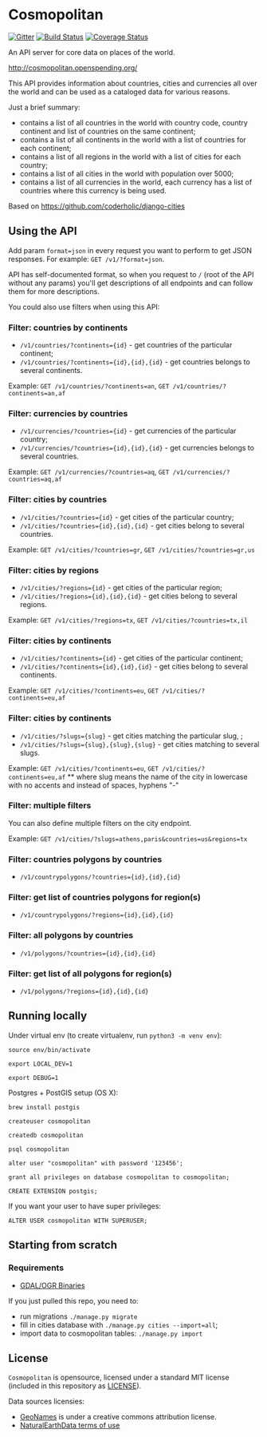 # Cosmopolitan

[![Gitter](https://img.shields.io/gitter/room/openspending/chat.svg)](https://gitter.im/openspending/chat)
[![Build Status](https://travis-ci.org/openspending/cosmopolitan.svg?branch=master)](https://travis-ci.org/openspending/cosmopolitan) [![Coverage Status](https://coveralls.io/repos/openspending/cosmopolitan/badge.svg?branch=master&service=github)](https://coveralls.io/github/openspending/cosmopolitan?branch=master)

An API server for core data on places of the world.

http://cosmopolitan.openspending.org/

This API provides information about countries, cities and currencies all over the world and can be used as a cataloged data for various reasons.

Just a brief summary:

* contains a list of all countries in the world with country code, country continent and list of countries on the same continent;
* contains a list of all continents in the world with a list of countries for each continent;
* contains a list of all regions in the world with a list of cities for each country;
* contains a list of all cities in the world with population over 5000;
* contains a list of all currencies in the world, each currency has a list of countries where this currency is being used.

Based on https://github.com/coderholic/django-cities

## Using the API

Add param `format=json` in every request you want to perform to get JSON responses.
For example: `GET /v1/?format=json`.

API has self-documented format, so when you request to `/` (root of the API without any params) you'll get descriptions of all endpoints and can follow them for more descriptions.

You could also use filters when using this API:

### Filter: countries by continents

* `/v1/countries/?continents={id}` - get countries of the particular continent;
* `/v1/countries/?continents={id},{id},{id}` - get countries belongs to several continents.

Example: `GET /v1/countries/?continents=an`, `GET /v1/countries/?continents=an,af`

### Filter: currencies by countries

* `/v1/currencies/?countries={id}` - get currencies of the particular country;
* `/v1/currencies/?countries={id},{id},{id}` - get currencies belongs to several countries.

Example: `GET /v1/currencies/?countries=aq`, `GET /v1/currencies/?countries=aq,af`

### Filter: cities by countries

* `/v1/cities/?countries={id}` - get cities of the particular country;
* `/v1/cities/?countries={id},{id},{id}` - get cities belong to several countries.

Example: `GET /v1/cities/?countries=gr`, `GET /v1/cities/?countries=gr,us`

### Filter: cities by regions

* `/v1/cities/?regions={id}` - get cities of the particular region;
* `/v1/cities/?regions={id},{id},{id}` - get cities belong to several regions.

Example: `GET /v1/cities/?regions=tx`, `GET /v1/cities/?countries=tx,il`

### Filter: cities by continents

* `/v1/cities/?continents={id}` - get cities of the particular continent;
* `/v1/cities/?continents={id},{id},{id}` - get cities belong to several continents.

Example: `GET /v1/cities/?continents=eu`, `GET /v1/cities/?continents=eu,af`

### Filter: cities by continents

* `/v1/cities/?slugs={slug}` - get cities matching the particular slug, ;
* `/v1/cities/?slugs={slug},{slug},{slug}` - get cities matching to several slugs.

Example: `GET /v1/cities/?continents=eu`, `GET /v1/cities/?continents=eu,af`
** where slug means the name of the city in lowercase with no accents and instead of spaces,  hyphens "-"

### Filter: multiple filters

You can also define multiple filters on the city endpoint.

Example: `GET /v1/cities/?slugs=athens,paris&countries=us&regions=tx`

### Filter: countries polygons by countries

* `/v1/countrypolygons/?countries={id},{id},{id}`

### Filter: get list of countries polygons for region(s)

* `/v1/countrypolygons/?regions={id},{id},{id}`

### Filter: all polygons by countries

* `/v1/polygons/?countries={id},{id},{id}`

### Filter: get list of all polygons for region(s)

* `/v1/polygons/?regions={id},{id},{id}`

## Running locally

Under virtual env (to create virtualenv, run `python3 -m venv env`):

    source env/bin/activate

    export LOCAL_DEV=1

    export DEBUG=1

Postgres + PostGIS setup (OS X):

    brew install postgis

    createuser cosmopolitan

    createdb cosmopolitan

    psql cosmopolitan

    alter user "cosmopolitan" with password '123456';

    grant all privileges on database cosmopolitan to cosmopolitan;

    CREATE EXTENSION postgis;

If you want your user to have super privileges:

    ALTER USER cosmopolitan WITH SUPERUSER;

## Starting from scratch

### Requirements

* [GDAL/OGR Binaries](http://trac.osgeo.org/gdal/wiki/DownloadingGdalBinaries)

If you just pulled this repo, you need to:

* run migrations `./manage.py migrate`
* fill in cities database with `./manage.py cities --import=all`;
* import data to cosmopolitan tables: `./manage.py import`

## License

`Cosmopolitan` is opensource, licensed under a standard MIT license (included in this repository as [LICENSE](https://github.com/openspending/cosmopolitan/blob/master/LICENSE)).

Data sources licensies:

- [GeoNames](http://www.geonames.org/about.html) is under a creative commons attribution license.
- [NaturalEarthData terms of use](naturalearthdata.com/about/terms-of-use/)
